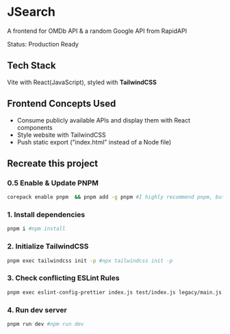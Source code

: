 # JSearch
A frontend for OMDb API & a random Google API from RapidAPI

Status: Production Ready


## Tech Stack
Vite with React(JavaScript), styled with **TailwindCSS**


## Frontend Concepts Used
- Consume publicly available APIs and display them with React components
- Style website with TailwindCSS
- Push static export ("index.html" instead of a Node file)


## Recreate this project

### 0.5 Enable & Update PNPM
```bash
corepack enable pnpm  && pnpm add -g pnpm #I highly recommend pnpm, but npm commands are provided, regardless
```

### 1. Install dependencies
```bash
pnpm i #npm install
```
### 2. Initialize TailwindCSS
```bash
pnpm exec tailwindcss init -p #npx tailwindcss init -p
```
### 3. Check conflicting ESLint Rules
```bash
pnpm exec eslint-config-prettier index.js test/index.js legacy/main.js ##npx eslint-config-prettier index.js test/index.js legacy/main.js 
```

### 4. Run dev server
```bash
pnpm run dev #npm run dev
```